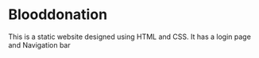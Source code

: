 # Blooddonation
This is a static website designed using HTML and CSS. It has a login page and Navigation bar

